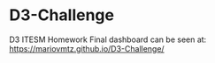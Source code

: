 # D3-Challenge
D3 ITESM Homework
Final dashboard can be seen at:
https://mariovmtz.github.io/D3-Challenge/